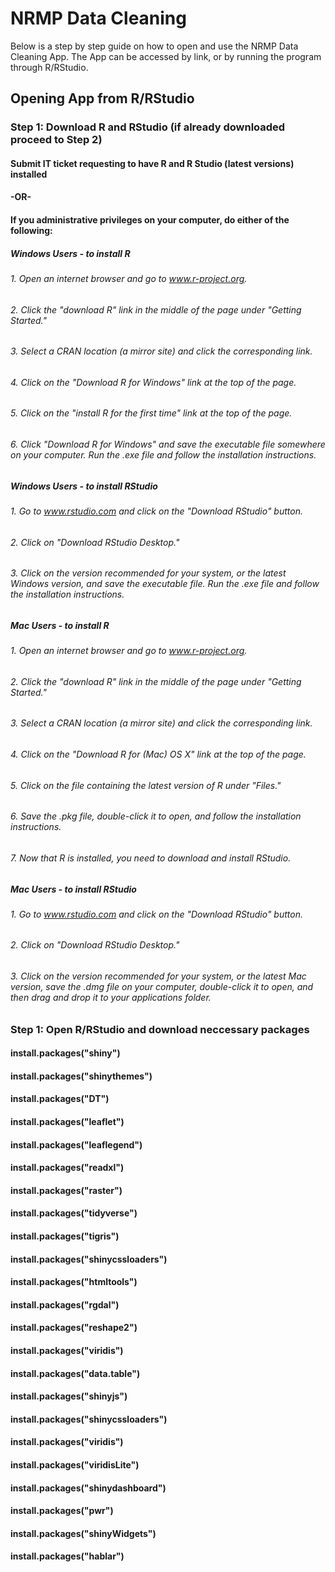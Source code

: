 # NRMP Data Cleaning
Below is a step by step guide on how to open and use the NRMP Data Cleaning App. The App can be accessed by link, or by running the program through R/RStudio. 

## Opening App from R/RStudio
### Step 1: Download R and RStudio (if already downloaded proceed to Step 2)
#### Submit IT ticket requesting to have R and R Studio (latest versions) installed 
#### -OR-
#### If you administrative privileges on your computer, do either of the following:
##### Windows Users - to install R
###### 1. Open an internet browser and go to www.r-project.org.
###### 2. Click the "download R" link in the middle of the page under "Getting Started."
###### 3. Select a CRAN location (a mirror site) and click the corresponding link.  
###### 4. Click on the "Download R for Windows" link at the top of the page.  
###### 5. Click on the "install R for the first time" link at the top of the page.
###### 6. Click "Download R for Windows" and save the executable file somewhere on your computer.  Run the .exe file and follow the installation instructions.  
##### Windows Users - to install RStudio
###### 1. Go to www.rstudio.com and click on the "Download RStudio" button.
###### 2. Click on "Download RStudio Desktop."
###### 3. Click on the version recommended for your system, or the latest Windows version, and save the executable file.  Run the .exe file and follow the installation instructions.     
##### Mac Users - to install R
###### 1. Open an internet browser and go to www.r-project.org.
###### 2. Click the "download R" link in the middle of the page under "Getting Started."
###### 3. Select a CRAN location (a mirror site) and click the corresponding link.
###### 4. Click on the "Download R for (Mac) OS X" link at the top of the page.
###### 5. Click on the file containing the latest version of R under "Files."
###### 6. Save the .pkg file, double-click it to open, and follow the installation instructions.
###### 7. Now that R is installed, you need to download and install RStudio.
##### Mac Users - to install RStudio
###### 1. Go to www.rstudio.com and click on the "Download RStudio" button.
###### 2. Click on "Download RStudio Desktop."
###### 3. Click on the version recommended for your system, or the latest Mac version, save the .dmg file on your computer, double-click it to open, and then drag and drop it to your applications folder.
### Step 1: Open R/RStudio and download neccessary packages
#### install.packages("shiny") 
#### install.packages("shinythemes")
#### install.packages("DT")
#### install.packages("leaflet")
#### install.packages("leaflegend")
#### install.packages("readxl")
#### install.packages("raster")
#### install.packages("tidyverse")
#### install.packages("tigris")
#### install.packages("shinycssloaders")
#### install.packages("htmltools")
#### install.packages("rgdal")
#### install.packages("reshape2")
#### install.packages("viridis")
#### install.packages("data.table")
#### install.packages("shinyjs")
#### install.packages("shinycssloaders")
#### install.packages("viridis")
#### install.packages("viridisLite")
#### install.packages("shinydashboard")
#### install.packages("pwr")
#### install.packages("shinyWidgets")
#### install.packages("hablar")
